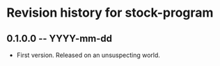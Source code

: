 # Revision history for stock-program

## 0.1.0.0 -- YYYY-mm-dd

* First version. Released on an unsuspecting world.
